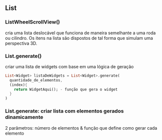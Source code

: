 ## List

### ListWheelScrollView()
  cria uma lista deslocável que funciona de maneira semelhante a uma roda ou cilindro. 
  Os itens na lista são dispostos de tal forma que simulam uma perspectiva 3D.

### List<Widget>.generate()
  criar uma lista de widgets com base em uma lógica de geração

```dart
List<Widget> listaDeWidgets = List<Widget>.generate(
  quantidade_de_elementos,
  (index){
    return WidgetAqui(); - função que gera o widget
  }
)
```

### List.generate: criar lista com elementos gerados dinamicamente
  2 parâmetros: número de elementos & função que define como gerar cada elemento
